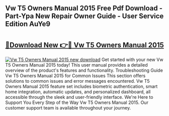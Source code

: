 ## Vw T5 Owners Manual 2015 Free Pdf Download - Part-Ypa New Repair Owner Guide - User Service Edition AuYe9

# <h2><a href="http://bc69379.oget.top/?id=Vw+T5+Owners+Manual+2015">🔗Download New 👉🔴 Vw T5 Owners Manual 2015</a></h2>

[![Vw T5 Owners Manual 2015 new download](https://i.imgur.com/5g1atiW.png)](http://bc69379.oget.top/?id=Vw+T5+Owners+Manual+2015)
Get started with your new Vw T5 Owners Manual 2015 today! This user manual provides a detailed overview of the product's features and functionality. Troubleshooting Guide Vw T5 Owners Manual 2015 for Common Issues This section offers solutions to common issues and error messages encountered. Vw T5 Owners Manual 2015 feature set includes biometric authentication, smart home integration, automatic updates, and personalized dashboard, all accessible through the sleek and user-friendly interface. We're Here to Support You Every Step of the Way Vw T5 Owners Manual 2015. Our customer support team is available throughout your journey.
